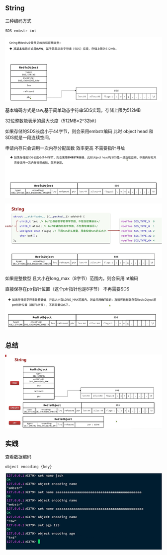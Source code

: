 String
---

三种编码方式

    SDS embstr int

![img_99.png](img_99.png)

基本编码方式是raw,基于简单动态字符串SDS实现，存储上限为512MB

32位整数能表示的最大长度（512MB=2^32bit）

如果存储的SDS长度小于44字节，则会采用embstr编码 此时 object head 和 SDS就是一段连续空间，

申请内存只会调用一次内存分配函数 效率更高 不需要指针寻址

![img_98.png](img_98.png)

![img_100.png](img_100.png)

如果是整数型 且大小在long_max（8字节）范围内，则会采用int编码

直接保存在ptr指针位置（这个ptr指针也是8字节） 不再需要SDS

![img_101.png](img_101.png)

总结
---

![img_102.png](img_102.png)

实践
---

查看数据编码

    object encoding {key}

![img_103.png](img_103.png)